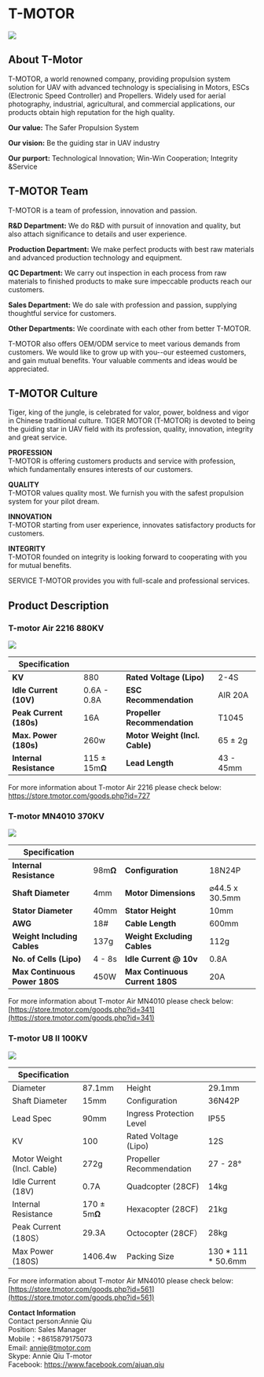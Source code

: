 # T-MOTOR

![](../../.gitbook/assets/t-motor-logo.png)

###

## About T-Motor

T-MOTOR, a world renowned company, providing propulsion system solution for UAV with advanced technology is specialising in Motors, ESCs (Electronic Speed Controller) and Propellers. Widely used for aerial photography, industrial, agricultural, and commercial applications, our products obtain high reputation for the high quality.

**Our value:** The Safer Propulsion System

**Our vision:** Be the guiding star in UAV industry

**Our purport:** Technological Innovation; Win-Win Cooperation; Integrity \&Service

## T-MOTOR Team

T-MOTOR is a team of profession, innovation and passion.

**R\&D Department:** We do R\&D with pursuit of innovation and quality, but also attach significance to details and user experience.

**Production Department:** We make perfect products with best raw materials and advanced production technology and equipment.

**QC Department:** We carry out inspection in each process from raw materials to finished products to make sure impeccable products reach our customers.

**Sales Department:** We do sale with profession and passion, supplying thoughtful service for customers.

**Other Departments:** We coordinate with each other from better T-MOTOR.

T-MOTOR also offers OEM/ODM service to meet various demands from customers. We would like to grow up with you--our esteemed customers, and gain mutual benefits. Your valuable comments and ideas would be appreciated.

## T-MOTOR Culture

Tiger, king of the jungle, is celebrated for valor, power, boldness and vigor in Chinese traditional culture. TIGER MOTOR (T-MOTOR) is devoted to being the guiding star in UAV field with its profession, quality, innovation, integrity and great service.

**PROFESSION**\
T-MOTOR is offering customers products and service with profession, which fundamentally ensures interests of our customers.

**QUALITY**\
T-MOTOR values quality most. We furnish you with the safest propulsion system for your pilot dream.

**INNOVATION**\
T-MOTOR starting from user experience, innovates satisfactory products for customers.

**INTEGRITY**\
T-MOTOR founded on integrity is looking forward to cooperating with you for mutual benefits.

SERVICE T-MOTOR provides you with full-scale and professional services.

## Product Description

### T-motor Air 2216 880KV

![](../../.gitbook/assets/t-motor-air-2216-880kv.png)

| Specification           |                |                                |           |
| ----------------------- | -------------- | ------------------------------ | --------- |
| **KV**                  | 880            | **Rated Voltage (Lipo)**       | 2-4S      |
| **Idle Current (10V)**  | 0.6A - 0.8A    | **ESC Recommendation**         | AIR 20A   |
| **Peak Current (180s)** | 16A            | **Propeller Recommendation**   | T1045     |
| **Max. Power (180s)**   | 260w           | **Motor Weight (Incl. Cable)** | 65 ± 2g   |
| **Internal Resistance** | 115 ± 15m**Ω** | **Lead Length**                | 43 - 45mm |

For more information about T-motor Air 2216 please check below:\
[https://store.tmotor.com/goods.php?id=727 ](https://store.tmotor.com/goods.php?id=727)



### T-motor MN4010 370KV

![](../../.gitbook/assets/t-motor-mn4010-370kv.png)

| Specification                 |          |                                 |                |
| ----------------------------- | -------- | ------------------------------- | -------------- |
| **Internal Resistance**       | 98m**Ω** | **Configuration**               | 18N24P         |
| **Shaft Diameter**            | 4mm      | **Motor Dimensions**            | ⌀44.5 x 30.5mm |
| **Stator Diameter**           | 40mm     | **Stator Height**               | 10mm           |
| **AWG**                       | 18#      | **Cable Length**                | 600mm          |
| **Weight Including Cables**   | 137g     | **Weight Excluding Cables**     | 112g           |
| **No. of Cells (Lipo)**       | 4 - 8s   | **Idle Current @ 10v**          | 0.8A           |
| **Max Continuous Power 180S** | 450W     | **Max Continuous Current 180S** | 20A            |

For more information about T-motor Air MN4010 please check below:\
[https://store.tmotor.com/goods.php?id=341](https://store.tmotor.com/goods.php?id=341)



### T-motor U8 II 100KV

![](../../.gitbook/assets/t-motor-u8-ii-100kv.png)

| Specification              |               |                          |                      |
| -------------------------- | ------------- | ------------------------ | -------------------- |
| Diameter                   | 87.1mm        | Height                   | 29.1mm               |
| Shaft Diameter             | 15mm          | Configuration            | 36N42P               |
| Lead Spec                  | 90mm          | Ingress Protection Level | IP55                 |
| KV                         | 100           | Rated Voltage (Lipo)     | 12S                  |
| Motor Weight (Incl. Cable) | 272g          | Propeller Recommendation | 27 - 28°             |
| Idle Current (18V)         | 0.7A          | Quadcopter (28CF)        | 14kg                 |
| Internal Resistance        | 170 ± 5m**Ω** | Hexacopter (28CF)        | 21kg                 |
| Peak Current (180S）        | 29.3A         | Octocopter (28CF）        | 28kg                 |
| Max Power (180S)           | 1406.4w       | Packing Size             | 130 \* 111 \* 50.6mm |

For more information about T-motor Air MN4010 please check below:\
[https://store.tmotor.com/goods.php?id=561](https://store.tmotor.com/goods.php?id=561)

**Contact Information** \
Contact person:Annie Qiu\
Position: Sales Manager\
Mobile：+8615879175073\
Email: annie@tmotor.com\
Skype: Annie Qiu T-motor\
Facebook: https://www.facebook.com/ajuan.qiu
